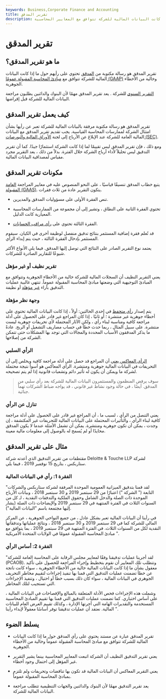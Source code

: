 ```yaml
---
keywords: Business,Corporate Finance and Accounting
title: تقرير المدقق
description: يحتوي تقرير المدقق على رأي المدقق حول ما إذا كانت البيانات المالية للشركة تتوافق مع المعايير المحاسبية.
---
```


# تقرير المدقق
## ما هو تقرير المدقق؟

تقرير المدقق هو رسالة مكتوبة من [المدقق](/auditor) تحتوي على رأيهم حول ما إذا كانت البيانات المالية للشركة تتوافق مع [مبادئ المحاسبة المقبولة عمومًا (GAAP)](/gaap) وخالية من الأخطاء الجوهرية.

[التقرير السنوي](/annualreport) للشركة . يعد تقرير المدقق مهمًا لأن البنوك والدائنين يطلبون مراجعة البيانات المالية للشركة قبل إقراضها.

## كيف يعمل تقرير المدقق

تقرير المدقق هو رسالة مكتوبة مرفقة بالبيانات المالية للشركة تعبر عن رأيها بشأن امتثال الشركة لممارسات المحاسبة القياسية. يجب تقديم تقرير المدقق مع البيانات المالية العامة للشركة عند الإبلاغ عن الأرباح إلى لجنة [الأوراق المالية والبورصات (SEC)](/sec).

ومع ذلك ، فإن تقرير المدقق ليس تقييمًا لما إذا كانت الشركة استثمارًا جيدًا. كما أن تقرير التدقيق ليس تحليلاً لأداء أرباح الشركة خلال الفترة. بدلاً من ذلك ، يعد التقرير مجرد مقياس لمصداقية البيانات المالية.

## مكونات تقرير المدقق

يتبع خطاب المدقق تنسيقًا قياسيًا ، على النحو المنصوص عليه في معايير المراجعة [العامة](/gaas) [المقبولة (GAAS)](/gaas). يتكون التقرير عادة من ثلاث فقرات.

- تنص الفقرة الأولى على مسؤوليات المدقق والمديرين.

- تحتوي الفقرة الثانية على النطاق ، وتشير إلى أن مجموعة من الممارسات المحاسبية المعيارية كانت الدليل.

- الفقرة الثالثة تحتوي على [رأي مراقب الحسابات](/auditors-opinion).

قد تُعلم فقرة إضافية المستثمر بنتائج تدقيق منفصل لوظيفة أخرى في الكيان. سيقوم المستثمر بإدخال الفقرة الثالثة ، حيث يتم إبداء الرأي.

يعتمد نوع التقرير الصادر على النتائج التي توصل إليها المدقق. فيما يلي الأنواع الأكثر شيوعًا للتقارير الصادرة للشركات.

### تقرير نظيف أو غير مؤهل

يعني التقرير النظيف أن السجلات المالية للشركة خالية من الأخطاء الجوهرية وتتوافق مع المبادئ التوجيهية التي وضعتها مبادئ المحاسبة المقبولة عموماً. تنتهي غالبية عمليات التدقيق بآراء [غير مؤهلة](/unqualified-opinion) أو نظيفة.

### وجهة نظر مؤهلة

يتم إصدار [رأي متحفظ](/qualifiedopinion) في إحدى الحالتين: أولاً ، إذا كانت البيانات المالية تحتوي على أخطاء جوهرية غير منتشرة ؛ أو ثانيًا ، إذا كان المراجع غير قادر على الحصول على أدلة مراجعة كافية ومناسبة لبناء رأي ، ولكن الآثار المحتملة لأي تحريفات جوهرية ليست منتشرة. على سبيل المثال ، ربما حدث خطأ في حساب مصاريف التشغيل أو الربح. عادةً ما يذكر المدققون الأسباب المحددة والمجالات التي توجد بها المشكلات حتى تتمكن الشركة من إصلاحها.

### الرأي السلبي

[الرأي المعاكس يعني](/adverseopinion) أن المراجع قد حصل على أدلة مراجعة كافية ويخلص إلى أن التحريفات في البيانات المالية جوهرية ومنتشرة. الرأي المعاكس هو أسوأ نتيجة محتملة لشركة ما ويمكن أن يكون له تأثير دائم وتشعبات قانونية إذا لم يتم تصحيحه.

> سوف يرفض المنظمون والمستثمرون البيانات المالية للشركة بعد رأي سلبي من المدقق. أيضًا ، في حالة وجود نشاط غير قانوني ، قد يواجه ضباط الشركات تهماً جنائية.

>

### تنازل عن الرأي

يعني التنصل من الرأي ، لسبب ما ، أن المراجع غير قادر على الحصول على أدلة مراجعة كافية لبناء الرأي ، والتأثيرات المحتملة على البيانات المالية للتحريفات غير المكتشفة ، إن وجدت ، يمكن أن تكون جوهرية ومنتشرة. يمكن أن تشمل الأمثلة عندما لا يكون المدقق محايدًا أو لم يُسمح له بالوصول إلى معلومات مالية معينة.

## مثال على تقرير المدقق

مقتطفات من تقرير التدقيق الذي أعدته شركة Deloitte & Touche LLP لشركة ستاربكس ، بتاريخ 15 نوفمبر 2019 ، فيما يلي.

### الفقرة 1: رأي في البيانات المالية

"لقد قمنا بتدقيق الميزانية العمومية الموحدة المرفقة لشركة ستاربكس والشركات التابعة (" الشركة ") اعتبارًا من 29 سبتمبر 2019 و 30 سبتمبر 2018 ، وبيانات الأرباح الموحدة ذات الصلة والدخل الشامل وحقوق الملكية والتدفقات النقدية ، لـ كل من السنوات الثلاث في الفترة المنتهية في 29 سبتمبر 2019 والإيضاحات ذات الصلة (يشار إليها مجتمعة باسم "البيانات المالية").

في رأينا أن البيانات المالية تعبر بشكل عادل ، من جميع النواحي الجوهرية ، عن المركز المالي للشركة كما في 29 سبتمبر 2019 و 30 سبتمبر 2018 ، ونتائج عملياتها وتدفقاتها النقدية لكل من السنوات الثلاث. في الفترة المنتهية في 29 سبتمبر 2019 ، بما يتوافق مع مبادئ المحاسبة المقبولة عمومًا في الولايات المتحدة الأمريكية ".

### الفقرة 2: أساس الرأي

"لقد أجرينا عمليات تدقيقنا وفقًا لمعايير مجلس الرقابة على المحاسبة العامة للشركة (PCAOB). وتتطلب تلك المعايير أن نقوم بتخطيط وإجراء المراجعة للحصول على تأكيد معقول بشأن ما إذا كانت البيانات المالية خالية من الأخطاء الجوهرية ، سواء كانت ناتجة عن خطأ تضمنت عمليات التدقيق التي قمنا بها تنفيذ إجراءات لتقييم مخاطر التحريف الجوهري في البيانات المالية ، سواء كان ذلك بسبب خطأ أو احتيال ، وتنفيذ الإجراءات التي تستجيب لتلك المخاطر.

وشملت هذه الإجراءات فحص الأدلة المتعلقة بالمبالغ والإفصاحات في البيانات المالية ، على أساس اختباري. كما تضمنت عمليات التدقيق التي قمنا بها تقييم المبادئ المحاسبية المستخدمة والتقديرات الهامة التي أجرتها الإدارة ، وكذلك تقييم العرض العام للبيانات المالية. نعتقد أن عمليات تدقيقنا توفر أساسًا معقولاً لإبداء رأينا ".

## يسلط الضوء

- تقرير المدقق عبارة عن مستند يحتوي على رأي المدقق حول ما إذا كانت البيانات المالية للشركة تتوافق مع مبادئ المحاسبة المقبولة عموماً وخالية من الأخطاء الجوهرية.

- يعني تقرير التدقيق النظيف أن الشركة اتبعت المعايير المحاسبية بينما يشير التقرير غير المؤهل إلى احتمال وجود أخطاء.

- يعني التقرير المعاكس أن البيانات المالية قد تكون بها تناقضات وتحريفات ولم تلتزم بمبادئ المحاسبة المقبولة عموماً.

- يعد تقرير التدقيق مهمًا لأن البنوك والدائنين والجهات التنظيمية تتطلب مراجعة البيانات المالية للشركة.

